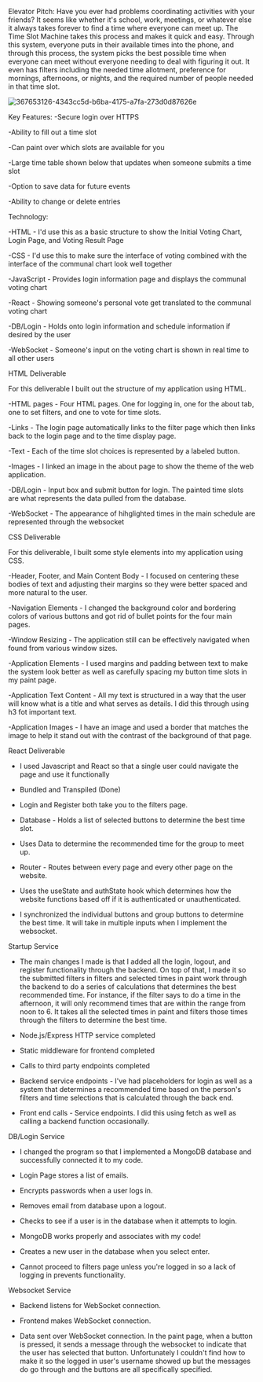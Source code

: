 Elevator Pitch: Have you ever had problems coordinating activities with your friends? It seems like whether it's school, work, meetings, or whatever else it always takes forever to find a time where everyone can meet up. The Time Slot Machine takes this process and makes it quick and easy. Through this system, everyone puts in their available times into the phone, and through this process, the system picks the best possible time when everyone can meet without everyone needing to deal with figuring it out. It even has filters including the needed time allotment, preference for mornings, afternoons, or nights, and the required number of people needed in that time slot.

![367653126-4343cc5d-b6ba-4175-a7fa-273d0d87626e](https://github.com/user-attachments/assets/23fca9c9-a89c-4f85-b1ac-2a9077d8a4dd)

Key Features: -Secure login over HTTPS

-Ability to fill out a time slot

-Can paint over which slots are available for you

-Large time table shown below that updates when someone submits a time slot

-Option to save data for future events

-Ability to change or delete entries

Technology:

-HTML - I'd use this as a basic structure to show the Initial Voting Chart, Login Page, and Voting Result Page

-CSS - I'd use this to make sure the interface of voting combined with the interface of the communal chart look well together

-JavaScript - Provides login information page and displays the communal voting chart

-React - Showing someone's personal vote get translated to the communal voting chart

-DB/Login - Holds onto login information and schedule information if desired by the user

-WebSocket - Someone's input on the voting chart is shown in real time to all other users

HTML Deliverable

For this deliverable I built out the structure of my application using HTML.

-HTML pages - Four HTML pages. One for logging in, one for the about tab, one to set filters, and one to vote for time slots.

-Links - The login page automatically links to the filter page which then links back to the login page and to the time display page.

-Text - Each of the time slot choices is represented by a labeled button.

-Images - I linked an image in the about page to show the theme of the web application.

-DB/Login - Input box and submit button for login. The painted time slots are what represents the data pulled from the database.

-WebSocket - The appearance of hihglighted times in the main schedule are represented through the websocket

CSS Deliverable

For this deliverable, I built some style elements into my application using CSS.

-Header, Footer, and Main Content Body - I focused on centering these bodies of text and adjusting their margins so they were better spaced and more natural to the user.

-Navigation Elements - I changed the background color and bordering colors of various buttons and got rid of bullet points for the four main pages.

-Window Resizing - The application still can be effectively navigated when found from various window sizes.

-Application Elements - I used margins and padding between text to make the system look better as well as carefully spacing my button time slots in my paint page.

-Application Text Content - All my text is structured in a way that the user will know what is a title and what serves as details. I did this through using h3 fot important text.

-Application Images - I have an image and used a border that matches the image to help it stand out with the contrast of the background of that page.

React Deliverable

- I used Javascript and React so that a single user could navigate the page and use it functionally

- Bundled and Transpiled (Done)

- Login and Register both take you to the filters page.

- Database - Holds a list of selected buttons to determine the best time slot.

- Uses Data to determine the recommended time for the group to meet up.

- Router - Routes between every page and every other page on the website.

- Uses the useState and authState hook which determines how the website functions based off if it is authenticated or unauthenticated.

- I synchronized the individual buttons and group buttons to determine the best time. It will take in multiple inputs when I implement the websocket.

Startup Service 

- The main changes I made is that I added all the login, logout, and register functionality through the backend. On top of that, I made it so the submitted filters in filters and selected times in paint work through the backend to do a series of calculations that determines the best recommended time. For instance, if the filter says to do a time in the afternoon, it will only recommend times that are within the range from noon to 6. It takes all the selected times in paint and filters those times through the filters to determine the best time. 

- Node.js/Express HTTP service completed
  
- Static middleware for frontend completed
  
- Calls to third party endpoints completed

- Backend service endpoints - I've had placeholders for login as well as a system that determines a recommended time based on the person's filters and time selections that is calculated through the back end.

- Front end calls - Service endpoints. I did this using fetch as well as calling a backend function occasionally.

DB/Login Service

- I changed the program so that I implemented a MongoDB database and successfully connected it to my code.

- Login Page stores a list of emails.

- Encrypts passwords when a user logs in.

- Removes email from database upon a logout.

- Checks to see if a user is in the database when it attempts to login.

- MongoDB works properly and associates with my code!

- Creates a new user in the database when you select enter.

- Cannot proceed to filters page unless you're logged in so a lack of logging in prevents functionality.

Websocket Service

- Backend listens for WebSocket connection.
  
- Frontend makes WebSocket connection.

- Data sent over WebSocket connection. In the paint page, when a button is pressed, it sends a message through the websocket to indicate that the user has selected that button. Unfortunately I couldn't find how to make it so the logged in user's username showed up but the messages do go through and the buttons are all specifically specified. 

